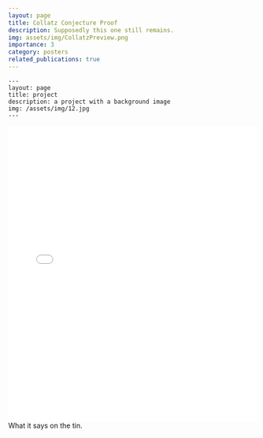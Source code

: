 ```yaml
---
layout: page
title: Collatz Conjecture Proof
description: Supposedly this one still remains.
img: assets/img/CollatzPreview.png
importance: 3
category: posters
related_publications: true
---
```


    ---
    layout: page
    title: project
    description: a project with a background image
    img: /assets/img/12.jpg
    ---


<div class="row">
    <div class="col-sm mt-3 mt-md-0">
            <embed src="/assets/pdf/posters/CollatzConjecture.pdf" type="application/pdf" width="100%" height="600px" />
    </div>
</div>
<div class="caption">
    What it says on the tin.
</div>

